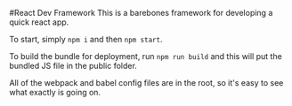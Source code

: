 #React Dev Framework
This is a barebones framework for developing a quick react app.

To start, simply `npm i` and then `npm start`.

To build the bundle for deployment, run `npm run build` and this will put the bundled JS file in the public folder.


All of the webpack and babel config files are in the root, so it's easy to see what exactly is going on.
